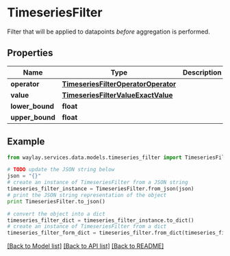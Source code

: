 # TimeseriesFilter

Filter that will be applied to datapoints *before* aggregation is performed.

## Properties

Name | Type | Description | Notes
------------ | ------------- | ------------- | -------------
**operator** | [**TimeseriesFilterOperatorOperator**](TimeseriesFilterOperatorOperator.md) |  | 
**value** | [**TimeseriesFilterValueExactValue**](TimeseriesFilterValueExactValue.md) |  | 
**lower_bound** | **float** |  | 
**upper_bound** | **float** |  | 

## Example

```python
from waylay.services.data.models.timeseries_filter import TimeseriesFilter

# TODO update the JSON string below
json = "{}"
# create an instance of TimeseriesFilter from a JSON string
timeseries_filter_instance = TimeseriesFilter.from_json(json)
# print the JSON string representation of the object
print TimeseriesFilter.to_json()

# convert the object into a dict
timeseries_filter_dict = timeseries_filter_instance.to_dict()
# create an instance of TimeseriesFilter from a dict
timeseries_filter_form_dict = timeseries_filter.from_dict(timeseries_filter_dict)
```
[[Back to Model list]](../README.md#documentation-for-models) [[Back to API list]](../README.md#documentation-for-api-endpoints) [[Back to README]](../README.md)


